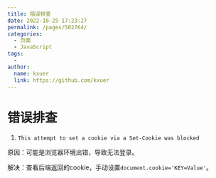 ```yaml
---
title: 错误排查
date: 2022-10-25 17:23:27
permalink: /pages/502764/
categories:
  - 页面
  - JavaScript
tags:
  - 
author: 
  name: kxuer
  link: https://github.com/kxuer
---
```

# 错误排查

1. `This attempt to set a cookie via a Set-Cookie was blocked`

原因：可能是浏览器环境出错，导致无法登录。

解决：查看后端返回的cookie，手动设置`document.cookie='KEY=Value'`。